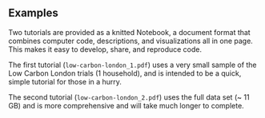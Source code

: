## Examples
Two tutorials are provided as a knitted Notebook, a document format that
combines computer code, descriptions, and visualizations all in one
page. This makes it easy to develop, share, and reproduce code. 

The first tutorial (`low-carbon-london_1.pdf`) uses a very small sample of
the Low Carbon London trials (1 household), and is intended to be a quick,
simple tutorial for those in a hurry. 

The second tutorial (`low-carbon-london_2.pdf`) uses the full data set (~ 11 GB)
and is more comprehensive and will take much longer to complete. 

<!-- For those of you planning on using a text editor to open/run
the [R notebook][R-nb]: --> <!-- ```{r} --> <!-- ## Save your .Rmd file (R
Notebook) in a directory of your choice. Then run the following: --> <!--
source("https://raw.githubusercontent.com/ukdataservice/SMRP/master/scripts/utils.R")
--> <!-- check_pkgs("rmarkdown") -->

<!-- ## This command will produce either an .html or .pdf file in your current working directory. -->
<!-- ## The output format depend on the output format defined in the header of the .Rmd file. -->
<!-- rmarkdown::render("path/to/Rnotebook.Rmd")                 # Edit the path as appropriate. -->
<!-- ``` -->

<!-- <\!-- References -\-> -->
<!-- [R-nb]: http://rmarkdown.rstudio.com/r_notebooks.html -->
<!-- [R Studio]: https://www.rstudio.com/products/rstudio/#Desktop -->
